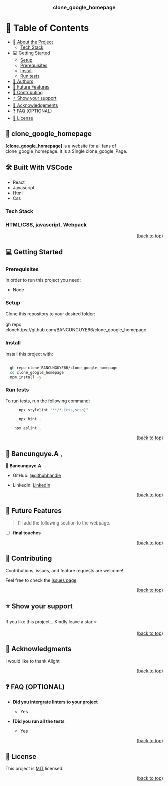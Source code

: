



<a name="readme-top"></a>



<div align="center">
 
  
  <br/>

  <h3><b>clone_google_homepage</b></h3>

</div>



# 📗 Table of Contents

- [📖 About the Project](#about-project)
    - [Tech Stack](#tech-stack)
- [💻 Getting Started](#getting-started)
  - [Setup](#setup)
  - [Prerequisites](#prerequisites)
  - [Install](#install)
  - [Run tests](#run-tests)
- [👥 Authors](#authors)
- [🔭 Future Features](#future-features)
- [🤝 Contributing](#contributing)
- [⭐️ Show your support](#support)
- [🙏 Acknowledgements](#acknowledgements)
- [❓ FAQ (OPTIONAL)](#faq)
- [📝 License](#license)



## 📖 clone_google_homepage <a name="about-project"></a>

**[clone_google_homepage]** is a website for all fans of clone_google_homepage. It is a Single clone_google_Page.

## 🛠 Built With  VSCode  <a name="Built With VSCode"></a>

- React
- Javascript
- Html
- Css

### Tech Stack <a name="tech-stack"></a>

### HTML/CSS, javascript, Webpack <a name="tech-stack"></a>






<p align="right">(<a href="#readme-top">back to top</a>)</p>



<!-- GETTING STARTED -->

## 💻 Getting Started <a name="getting-started"></a>

### Prerequisites

In order to run this project you need:
- Node




### Setup

Clone this repository to your desired folder:
<br>
<br>gh repo clonehttps://github.com/BANCUNGUYE66/clone_google_homepage



### Install

Install this project with:



```sh
  
  gh repo clone BANCUNGUYE66/clone_google_homepage
  cd clone_google_homepage
  npm install -y
```




### Run tests

To run tests, run the following command:



```sh
      npx stylelint "**/*.{css,scss}"

```

```sh
      npx hint .
```

```sh
    npx eslint .
```





<p align="right">(<a href="#readme-top">back to top</a>)</p>

<!-- AUTHORS -->

## 👥 Bancunguye.A , <a name="authors"></a>



👤 **Bancunguye.A**

- GitHub: [@githubhandle](https://github.com/BANCUNGUYE66)

- LinkedIn: [LinkedIn](https://www.linkedin.com/in/aimable-bancunguye-aba703143/)




<p align="right">(<a href="#readme-top">back to top</a>)</p>

<!-- FUTURE FEATURES -->

## 🔭 Future Features <a name="future-features"></a>

> I'll add the following section to the webpage.

- [ ] **final touches**




<p align="right">(<a href="#readme-top">back to top</a>)</p>

<!-- CONTRIBUTING -->

## 🤝 Contributing <a name="contributing"></a>

Contributions, issues, and feature requests are welcome!

Feel free to check the [issues page](../../issues/).

<p align="right">(<a href="#readme-top">back to top</a>)</p>

<!-- SUPPORT -->

## ⭐️ Show your support <a name="support"></a>



If you like this project... Kindly leave a star ⭐

<p align="right">(<a href="#readme-top">back to top</a>)</p>

<!-- ACKNOWLEDGEMENTS -->

## 🙏 Acknowledgments <a name="acknowledgements"></a>



I would like to thank  Alight



<p align="right">(<a href="#readme-top">back to top</a>)</p>

<!-- FAQ (optional) -->

## ❓ FAQ (OPTIONAL) <a name="faq"></a>



- **Did you intergrate linters to your project**

  - Yes

- **[Did you run all the tests**

  - Yes

<p align="right">(<a href="#readme-top">back to top</a>)</p>

<!-- LICENSE -->

## 📝 License <a name="license"></a>

This project is [MIT](./LICENSE) licensed.

<p align="right">(<a href="#readme-top">back to top</a>)</p>



